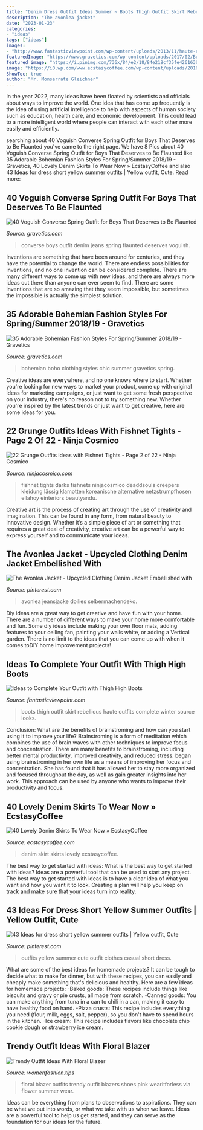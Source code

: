 ```yaml
---
title: "Denim Dress Outfit Ideas Summer ~ Boots Thigh Outfit Skirt Rebellious Haute Outfits Complete Winter Source Looks"
description: "The avonlea jacket"
date: "2023-01-23"
categories:
- "ideas"
tags: ["ideas"]
images:
- "http://www.fantasticviewpoint.com/wp-content/uploads/2013/11/haute-rebellious-boots-haute-rebellious-skirt_400.jpg"
featuredImage: "https://www.gravetics.com/wp-content/uploads/2017/02/Boho-Chic-Bohemian-Style-Clothing-Dresses22.jpg"
featured_image: "https://i.pinimg.com/736x/84/e2/18/84e218cf35fe426163b7b8f53beeb58e.jpg"
image: "https://i0.wp.com/www.ecstasycoffee.com/wp-content/uploads/2016/10/Denim-Skirt-Outfit15.jpg?resize=564%2C846"
ShowToc: true
author: "Mr. Monserrate Gleichner"
---
```



In the year 2022, many ideas have been floated by scientists and officials about ways to improve the world. One idea that has come up frequently is the idea of using artificial intelligence to help with aspects of human society such as education, health care, and economic development. This could lead to a more intelligent world where people can interact with each other more easily and efficiently.

	

		
searching about 40 Voguish Converse Spring Outfit for Boys That Deserves to Be Flaunted you've came to the right page. We have 8 Pics about 40 Voguish Converse Spring Outfit for Boys That Deserves to Be Flaunted like 35 Adorable Bohemian Fashion Styles For Spring/Summer 2018/19 - Gravetics, 40 Lovely Denim Skirts To Wear Now » EcstasyCoffee and also 43 Ideas for dress short yellow summer outfits | Yellow outfit, Cute. Read more:
		
    
## 40 Voguish Converse Spring Outfit For Boys That Deserves To Be Flaunted

<img loading=lazy src="http://www.gravetics.com/wp-content/uploads/2017/06/Denim-Shirt-With-Jeans-And-White-Converse.jpg" onerror="this.onerror=null;this.src='https://tse2.mm.bing.net/th?id=OIP.x32tb4-i_EtrUrCRvh9iaQHaIO&amp;pid=15.1';" alt="40 Voguish Converse Spring Outfit for Boys That Deserves to Be Flaunted">

_Source: gravetics.com_

>converse boys outfit denim jeans spring flaunted deserves voguish. 

	

Inventions are something that have been around for centuries, and they have the potential to change the world. There are endless possibilities for inventions, and no one invention can be considered complete. There are many different ways to come up with new ideas, and there are always more ideas out there than anyone can ever seem to find. There are some inventions that are so amazing that they seem impossible, but sometimes the impossible is actually the simplest solution.

    
## 35 Adorable Bohemian Fashion Styles For Spring/Summer 2018/19 - Gravetics

<img loading=lazy src="https://www.gravetics.com/wp-content/uploads/2017/02/Boho-Chic-Bohemian-Style-Clothing-Dresses22.jpg" onerror="this.onerror=null;this.src='https://tse3.mm.bing.net/th?id=OIP.veBA2ey9sUh652GpyvU9WQHaLH&amp;pid=15.1';" alt="35 Adorable Bohemian Fashion Styles For Spring/Summer 2018/19 - Gravetics">

_Source: gravetics.com_

>bohemian boho clothing styles chic summer gravetics spring. 

	

Creative ideas are everywhere, and no one knows where to start. Whether you're looking for new ways to market your product, come up with original ideas for marketing campaigns, or just want to get some fresh perspective on your industry, there's no reason not to try something new. Whether you're inspired by the latest trends or just want to get creative, here are some ideas for you.

    
## 22 Grunge Outfits Ideas With Fishnet Tights - Page 2 Of 22 - Ninja Cosmico

<img loading=lazy src="https://ninjacosmico.com/wp-content/uploads/2017/02/fishnet02.jpg" onerror="this.onerror=null;this.src='https://tse4.mm.bing.net/th?id=OIP.S7iA6jqt84UFJ3jJ-ssQJQHaME&amp;pid=15.1';" alt="22 Grunge Outfits ideas with Fishnet Tights - Page 2 of 22 - Ninja Cosmico">

_Source: ninjacosmico.com_

>fishnet tights darks fishnets ninjacosmico deaddsouls creepers kleidung lässig klamotten koreanische alternative netzstrumpfhosen ellahoy einteriors beautyandu. 

	

Creative art is the process of creating art through the use of creativity and imagination. This can be found in any form, from natural beauty to innovative design. Whether it’s a simple piece of art or something that requires a great deal of creativity, creative art can be a powerful way to express yourself and to communicate your ideas.

    
## The Avonlea Jacket - Upcycled Clothing Denim Jacket Embellished With

<img loading=lazy src="https://i.pinimg.com/736x/84/e2/18/84e218cf35fe426163b7b8f53beeb58e.jpg" onerror="this.onerror=null;this.src='https://tse2.mm.bing.net/th?id=OIP.98Sx2cGoBFEoRPcZK_-t1wHaMv&amp;pid=15.1';" alt="The Avonlea Jacket - Upcycled Clothing Denim Jacket Embellished with">

_Source: pinterest.com_

>avonlea jeansjacke doilies selbermachendeko. 

	

Diy ideas are a great way to get creative and have fun with your home. There are a number of different ways to make your home more comfortable and fun. Some diy ideas include making your own floor mats, adding features to your ceiling fan, painting your walls white, or adding a Vertical garden. There is no limit to the ideas that you can come up with when it comes toDIY home improvement projects!

    
## Ideas To Complete Your Outfit With Thigh High Boots

<img loading=lazy src="http://www.fantasticviewpoint.com/wp-content/uploads/2013/11/haute-rebellious-boots-haute-rebellious-skirt_400.jpg" onerror="this.onerror=null;this.src='https://tse4.mm.bing.net/th?id=OIP.J9bfUFo3c0PltqYK4CNWQAHaLH&amp;pid=15.1';" alt="Ideas to Complete Your Outfit with Thigh High Boots">

_Source: fantasticviewpoint.com_

>boots thigh outfit skirt rebellious haute outfits complete winter source looks. 

	

Conclusion: What are the benefits of brainstroming and how can you start using it to improve your life?
Brainstroming is a form of meditation which combines the use of brain waves with other techniques to improve focus and concentration. There are many benefits to brainstroming, including better mental productivity, improved creativity, and reduced stress. began using brainstroming in her own life as a means of improving her focus and concentration. She has found that it has allowed her to stay more organized and focused throughout the day, as well as gain greater insights into her work. This approach can be used by anyone who wants to improve their productivity and focus.

    
## 40 Lovely Denim Skirts To Wear Now » EcstasyCoffee

<img loading=lazy src="https://i0.wp.com/www.ecstasycoffee.com/wp-content/uploads/2016/10/Denim-Skirt-Outfit15.jpg?resize=564%2C846" onerror="this.onerror=null;this.src='https://tse1.mm.bing.net/th?id=OIP.fASJVW6t5j9mP6PQbGnz_AHaLH&amp;pid=15.1';" alt="40 Lovely Denim Skirts To Wear Now » EcstasyCoffee">

_Source: ecstasycoffee.com_

>denim skirt skirts lovely ecstasycoffee. 

	

The best way to get started with ideas: What is the best way to get started with ideas?
Ideas are a powerful tool that can be used to start any project. The best way to get started with ideas is to have a clear idea of what you want and how you want it to look. Creating a plan will help you keep on track and make sure that your ideas turn into reality.

    
## 43 Ideas For Dress Short Yellow Summer Outfits | Yellow Outfit, Cute

<img loading=lazy src="https://i.pinimg.com/736x/59/ba/ec/59baecbef9e8208293567a887ebd070e.jpg" onerror="this.onerror=null;this.src='https://tse2.mm.bing.net/th?id=OIP.fPfWvTiXgSUWCrOMxLdS-QAAAA&amp;pid=15.1';" alt="43 Ideas for dress short yellow summer outfits | Yellow outfit, Cute">

_Source: pinterest.com_

>outfits yellow summer cute outfit clothes casual short dress. 

	

What are some of the best ideas for homemade projects?
It can be tough to decide what to make for dinner, but with these recipes, you can easily and cheaply make something that's delicious and healthy. Here are a few ideas for homemade projects: 
-Baked goods: These recipes include things like biscuits and gravy or pie crusts, all made from scratch.
-Canned goods: You can make anything from tuna in a can to chili in a can, making it easy to have healthy food on hand.
-Pizza crusts: This recipe includes everything you need (flour, milk, eggs, salt, pepper), so you don't have to spend hours in the kitchen.
-Ice cream: This recipe includes flavors like chocolate chip cookie dough or strawberry ice cream.

    
## Trendy Outfit Ideas With Floral Blazer

<img loading=lazy src="http://www.womenfashion.tips/wp-content/uploads/2015/03/fd3420af6dc0df777089dafff338c429-682x1024.jpg" onerror="this.onerror=null;this.src='https://tse1.mm.bing.net/th?id=OIP.4Pec2AHnFeYX9x7GQHLovQHaLH&amp;pid=15.1';" alt="Trendy Outfit Ideas With Floral Blazer">

_Source: womenfashion.tips_

>floral blazer outfits trendy outfit blazers shoes pink wearitforless via flower summer wear. 

	

Ideas can be everything from plans to observations to aspirations. They can be what we put into words, or what we take with us when we leave. Ideas are a powerful tool to help us get started, and they can serve as the foundation for our ideas for the future.

